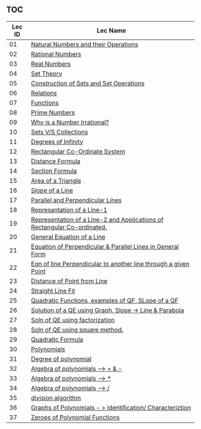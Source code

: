 TOC
---
|Lec ID| Lec Name|
| ---| --- |
|01|[Natural Numbers and their Operations](notes.md#lec-01---natural-numbers-and-their-operations)|
|02|[Rational Numbers](notes.md#lec-02---rational-numbers)|
|03|[Real Numbers](notes.md#lec-03---real-numbers)|
|04|[Set Theory](notes.md#lec-04---set-theory)|
|05|[Construction of Sets and Set Operations](notes.md#lec-05---construction-of-sets-and-set-operations)|
|06|[Relations](notes.md#lec-06---relations)|
|07|[Functions](notes.md#lec-07---functions)|
|08|[Prime Numbers](notes.md#lec-08---prime-numbers)|
|09|[Why is a Number Irrational?](notes.md#lec-09---why-is-a-number-irrational?)|
|10|[Sets V/S Collections](notes.md#lec-10---sets-v/s-collections)|
|11|[Degrees of Infinity](notes.md#lec-11---degrees-of-infinity)|
|12|[Rectangular Co-Ordinate System](notes.md#lec-12---rectangular-co-ordinate-system)|
|13|[Distance Formula](notes.md#lec-13---distance-formula)|
|14|[Section Formula](notes.md#lec-14---section-formula)|
|15|[Area of a Triangle](notes.md#lec-15---area-of-a-triangle)|
|16|[Slope of a Line](notes.md#lec-16---slope-of-a-line)|
|17|[Parallel and Perpendicular Lines](notes.md#lec-17---parallel-and-perpendicular-lines)|
|18|[Represantation of a Line-1](notes.md#lec-18---represantation-of-a-line-1)|
|19|[Representation of a Line-2 and Applications of Rectangular Co-ordinated.](notes.md#lec-19---representation-of-a-line-2-and-applications-of-rectangular-co-ordinated)|
|20|[General Equation of a Line](notes.md#lec-20---general-equation-of-a-line)|
|21|[Equation of Perpendicular & Parallel Lines in General Form](notes.md#lec-21---equation-of-perpendicular-&-parallel-lines-in-general-form)|
|22|[Eqn of line Perpendicular to another line through a given Point](notes.md#lec-22---eqn-of-line-perpendicular-to-another-line-through-a-given-point)|
|23|[Distance of Point from Line](notes.md#lec-23---distance-of-point-from-line)|
|24|[Straight Line Fit](notes.md#lec-24---straight-line-fit)|
|25|[Quadratic Functions ,examples of QF, SLope of a QF](notes.md#lec-25---quadratic-functions-,examples-of-qf,-slope-of-a-qf)|
|26|[Solution of a QE using Graph, Slope -> Line & Parabola](notes.md#lec-26---solution-of-a-qe-using-graph,-slope-->-line-&-parabola)|
|27|[Soln of QE using factorization](notes.md#lec-27---soln-of-qe-using-factorization)|
|28|[Soln of QE using square method.](notes.md#lec-28---soln-of-qe-using-square-method)|
|29|[Quadratic Formula](notes.md#lec-29---quadratic-formula)|
|30|[Polynomials](notes.md#lec-30---polynomials)|
|31|[Degree of polynomial](notes.md#lec-31---degree-of-polynomial)|
|32|[Algebra of polynomials --> + & -](notes.md#lec-32---algebra-of-polynomials--->-+-&--)|
|33|[Algebra of polynomials --> *](notes.md#lec-33---algebra-of-polynomials--->-*)|
|34|[Algebra of polynomials --> /](notes.md#lec-34---algebra-of-polynomials--->-/)|
|35|[division algorithm](notes.md#lec-35---division-algorithm)|
|36|[Graphs of Polynomials - > Identification/ Characteriztion](notes.md#lec-36---graphs-of-polynomials--->-identification/-characteriztion)|
|37|[Zeroes of Polynomial Functions](notes.md#lec-37---zeroes-of-polynomial-functions)|
